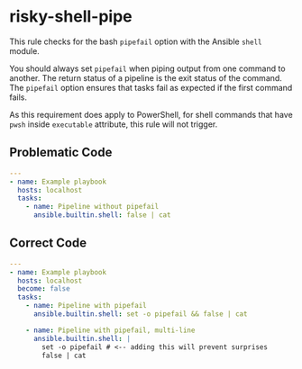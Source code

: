 # risky-shell-pipe

This rule checks for the bash `pipefail` option with the Ansible `shell` module.

You should always set `pipefail` when piping output from one command to another.
The return status of a pipeline is the exit status of the command. The
`pipefail` option ensures that tasks fail as expected if the first command
fails.

As this requirement does apply to PowerShell, for shell commands that have
`pwsh` inside `executable` attribute, this rule will not trigger.

## Problematic Code

```yaml
---
- name: Example playbook
  hosts: localhost
  tasks:
    - name: Pipeline without pipefail
      ansible.builtin.shell: false | cat
```

## Correct Code

```yaml
---
- name: Example playbook
  hosts: localhost
  become: false
  tasks:
    - name: Pipeline with pipefail
      ansible.builtin.shell: set -o pipefail && false | cat

    - name: Pipeline with pipefail, multi-line
      ansible.builtin.shell: |
        set -o pipefail # <-- adding this will prevent surprises
        false | cat
```
